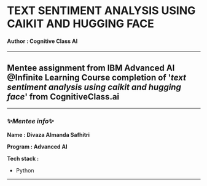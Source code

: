 # TEXT SENTIMENT ANALYSIS USING CAIKIT AND HUGGING FACE
#### Author : Cognitive Class AI
***
## Mentee assignment from IBM Advanced AI @Infinite Learning Course completion of '*text sentiment analysis using caikit and hugging face*' from CognitiveClass.ai
***


### ✨*Mentee info*✨

  **Name : Divaza Almanda Safhitri**

  **Program : Advanced AI**
  
  **Tech stack :**
- Python
---

